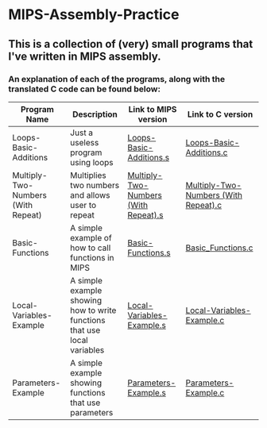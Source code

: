 # MIPS-Assembly-Practice
## This is a collection of (very) small programs that I've written in MIPS assembly.

### An explanation of each of the programs, along with the translated C code can be found below:
| Program Name  | Description   | Link to MIPS version |Link to C version |
| ------------- | ------------- |----------- |----------------- |
| Loops-Basic-Additions | Just a useless program using loops | [Loops-Basic-Additions.s](https://raw.githubusercontent.com/WeaverDyl/MIPS-Assembly-Practice/master/MIPS%20Code/Loops-Basic-Addition.s) | [Loops-Basic-Additions.c](https://raw.githubusercontent.com/WeaverDyl/MIPS-Assembly-Practice/master/Mips-Assembly%20Translated%20C%20Code/Loops-Basic-Additions.c) |
| Multiply-Two-Numbers (With Repeat) | Multiplies two numbers and allows user to repeat | [Multiply-Two-Numbers (With Repeat).s](https://raw.githubusercontent.com/WeaverDyl/MIPS-Assembly-Practice/master/MIPS%20Code/Multiply-Two-Numbers%20(With%20Repeat).s) | [Multiply-Two-Numbers (With Repeat).c](https://raw.githubusercontent.com/WeaverDyl/MIPS-Assembly-Practice/master/Mips-Assembly%20Translated%20C%20Code/Multiply-Two-Numbers%20(With%20Repeat).c)
| Basic-Functions | A simple example of how to call functions in MIPS | [Basic-Functions.s](https://raw.githubusercontent.com/WeaverDyl/MIPS-Assembly-Practice/master/MIPS%20Code/Basic-Functions.s) | [Basic_Functions.c](https://raw.githubusercontent.com/WeaverDyl/MIPS-Assembly-Practice/master/Mips-Assembly%20Translated%20C%20Code/Basic-Functions.c)
| Local-Variables-Example | A simple example showing how to write functions that use local variables | [Local-Variables-Example.s](https://raw.githubusercontent.com/WeaverDyl/MIPS-Assembly-Practice/master/MIPS%20Code/Local-Variables-Example.s) | [Local-Variables-Example.c](https://raw.githubusercontent.com/WeaverDyl/MIPS-Assembly-Practice/master/Mips-Assembly%20Translated%20C%20Code/Local-Variables-Example.c)
| Parameters-Example | A simple example showing functions that use parameters| [Parameters-Example.s](https://raw.githubusercontent.com/WeaverDyl/MIPS-Assembly-Practice/master/MIPS%20Code/Parameters-Example.s) | [Parameters-Example.c](https://raw.githubusercontent.com/WeaverDyl/MIPS-Assembly-Practice/master/Mips-Assembly%20Translated%20C%20Code/Parameters-Example.c)
